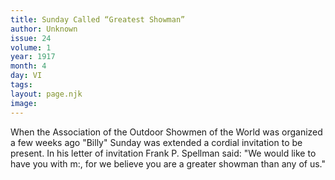 ```yaml
---
title: Sunday Called “Greatest Showman”
author: Unknown
issue: 24
volume: 1
year: 1917
month: 4
day: VI
tags:
layout: page.njk
image:
---
```

When the Association of the Outdoor Showmen of the World was organized a few weeks ago "Billy" Sunday was extended a cordial invitation to be present. In his letter of invitation Frank P. Spellman said: "We would like to have you with m:, for we believe you are a greater showman than any of us."   
